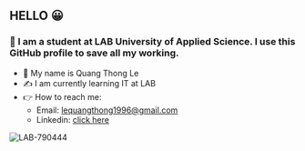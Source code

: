 ## HELLO :grinning:

### :wave: I am a student at LAB University of Applied Science. I use this GitHub profile to save all my working.

- 👋 My name is Quang Thong Le
- :writing_hand: I am currently learning IT at LAB
- :point_right: How to reach me:
     + Email: lequangthong1996@gmail.com
     + Linkedin: [click here](https://www.linkedin.com/in/quang-thong-le-28b258321/)

![LAB-790444](https://github.com/user-attachments/assets/6568e4f8-394e-4e6d-9bd1-f4912622cf09)

<!--
** Another Method for adding Images:**

![Screenshot of a comment on a GitHub issue showing an image, added in the Markdown, of an Octocat smiling and raising a tentacle.](https://myoctocat.com/assets/images/base-octocat.svg)

- 👋 Hi, I’m @lequangthongbeam13
- 👀 I’m interested in ...
- 🌱 I’m currently learning ...
- 💞️ I’m looking to collaborate on ...
- 📫 How to reach me ...
- 😄 Pronouns: ...
- ⚡ Fun fact: ...
-->
